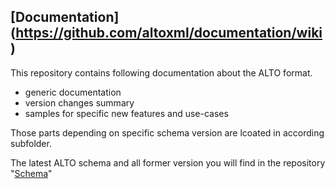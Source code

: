 ## [Documentation] (https://github.com/altoxml/documentation/wiki)

This repository contains following documentation about the ALTO format.
- generic documentation
- version changes summary
- samples for specific new features and use-cases

Those parts depending on specific schema version are lcoated in according subfolder.


The latest ALTO schema and all former version you will find in the repository "[Schema](https://github.com/altoxml/schema)"
